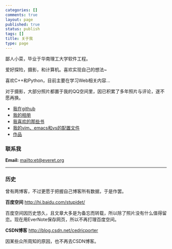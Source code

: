 ```yaml
---
categories: []
comments: true
layout: page
published: true
status: publish
tags: []
title: 关于我
type: page
---
```


鄙人小菜，毕业于华南理工大学软件工程。

爱好探险，摄影，和计算机。喜欢实现自己的想法~

喜欢C++和Python，目前主要在学习Web相关内容...

对于摄影，大部分照片都置于我的QQ空间里，因已积累了多年照片与评论，遂不愿再换。

 * [我在github](https://github.com/cedricporter)
 * [我的相册](http://414112390.qzone.qq.com/4)
 * [我喜欢的那些书](http://everet.org/2012/05/favorite-books.html)
 * [我的vim、emacs和vs的配置文件](https://github.com/cedricporter/vim-emacs-setting)
 * [作品](http://everet.org/my-works/)

### 联系我

**Email:** <mailto:et@everet.org>


* * * * *

### 历史
曾有两博客，不过更愿于把握自己博客所有数据，于是作罢。

**百度空间** <http://hi.baidu.com/stupidet/>

百度空间因历史悠久，且文章大多是为备忘而转载，所以除了照片没有什么值得留恋。现在用EverNote保存网页，所以不再打理百度空间。

**CSDN博客** <http://blog.csdn.net/cedricporter>

因某些众所周知的原因，也不再去CSDN博客。

